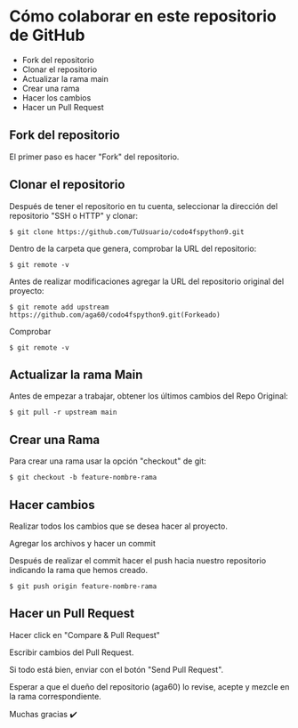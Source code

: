 # Cómo colaborar en este repositorio de GitHub

* Fork del repositorio
* Clonar el repositorio
* Actualizar la rama main
* Crear una rama
* Hacer los cambios
* Hacer un Pull Request

## Fork del repositorio

El primer paso es hacer "Fork" del repositorio.

## Clonar el repositorio

Después de tener el repositorio en tu cuenta, seleccionar la dirección del repositorio "SSH o HTTP" y clonar:

`$ git clone https://github.com/TuUsuario/codo4fspython9.git`

Dentro de la carpeta que genera, comprobar la URL del repositorio:

`$ git remote -v`

Antes de realizar modificaciones agregar la URL del repositorio original del proyecto:

`$ git remote add upstream https://github.com/aga60/codo4fspython9.git(Forkeado)`

Comprobar

`$ git remote -v`

## Actualizar la rama Main

Antes de empezar a trabajar, obtener los últimos cambios del Repo Original:

`$ git pull -r upstream main`

## Crear una Rama

Para crear una rama usar la opción "checkout" de git:

`$ git checkout -b feature-nombre-rama`

## Hacer cambios

Realizar todos los cambios que se desea hacer al proyecto.

Agregar los archivos y hacer un commit

Después de realizar el commit hacer el push hacia nuestro repositorio indicando la rama que hemos creado.

`$ git push origin feature-nombre-rama`

## Hacer un Pull Request

Hacer click en "Compare & Pull Request"

Escribir cambios del Pull Request.

Si todo está bien, enviar con el botón "Send Pull Request".

Esperar a que el dueño del repositorio (aga60) lo revise, acepte y mezcle en la rama correspondiente.

Muchas gracias ✔️
